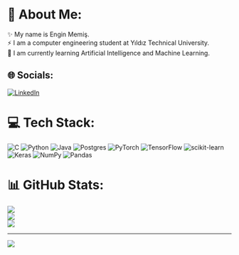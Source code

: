 # 💫 About Me:
✨ My name is Engin Memiş.<br>⚡ I am a computer engineering student at Yıldız Technical University.<br>🔭 I am currently learning Artificial Intelligence and Machine Learning.<br>


## 🌐 Socials:
[![LinkedIn](https://img.shields.io/badge/LinkedIn-%230077B5.svg?logo=linkedin&logoColor=white)](https://www.linkedin.com/in/enginmemis/) 

# 💻 Tech Stack:
![C](https://img.shields.io/badge/c-%2300599C.svg?style=for-the-badge&logo=c&logoColor=white) ![Python](https://img.shields.io/badge/python-3670A0?style=for-the-badge&logo=python&logoColor=ffdd54) ![Java](https://img.shields.io/badge/java-%23ED8B00.svg?style=for-the-badge&logo=java&logoColor=white) ![Postgres](https://img.shields.io/badge/postgres-%23316192.svg?style=for-the-badge&logo=postgresql&logoColor=white) ![PyTorch](https://img.shields.io/badge/pytorch-EE4C2C?&logo=pytorch) ![TensorFlow](https://img.shields.io/badge/TensorFlow-%23FF6F00.svg?style=for-the-badge&logo=TensorFlow&logoColor=white) ![scikit-learn](https://img.shields.io/badge/scikit--learn-%23F7931E.svg?style=for-the-badge&logo=scikit-learn&logoColor=white) ![Keras](https://img.shields.io/badge/Keras-%23D00000.svg?style=for-the-badge&logo=Keras&logoColor=white) ![NumPy](https://img.shields.io/badge/numpy-%23013243.svg?style=for-the-badge&logo=numpy&logoColor=white) ![Pandas](https://img.shields.io/badge/pandas-%23150458.svg?style=for-the-badge&logo=pandas&logoColor=white)
# 📊 GitHub Stats:
![](https://github-readme-stats.vercel.app/api?username=EnginMemis&theme=radical&hide_border=true&include_all_commits=true&count_private=true)<br/>
![](https://github-readme-streak-stats.herokuapp.com/?user=EnginMemis&theme=radical&hide_border=true)<br/>
![](https://github-readme-stats.vercel.app/api/top-langs/?username=EnginMemis&theme=radical&hide_border=true&include_all_commits=true&count_private=true&layout=compact)

---
[![](https://visitcount.itsvg.in/api?id=EnginMemis&icon=0&color=6)](https://visitcount.itsvg.in)

<!-- Proudly created with GPRM ( https://gprm.itsvg.in ) -->
